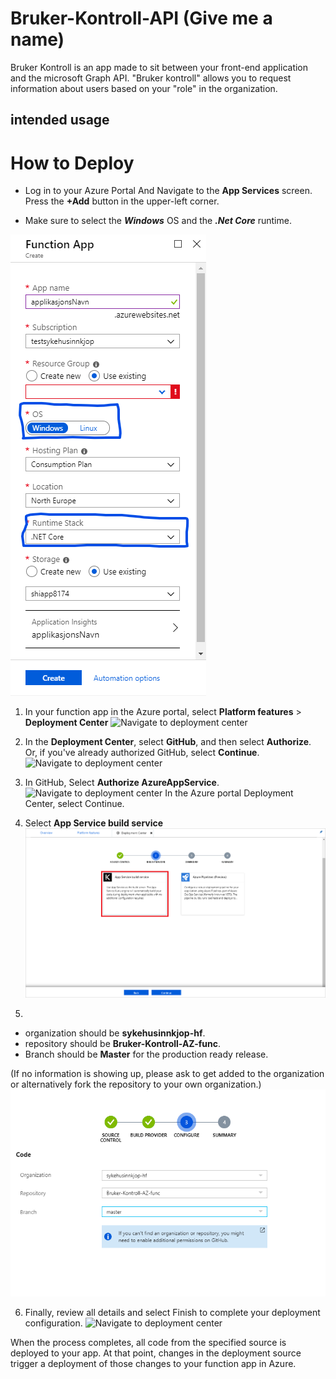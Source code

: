 # Bruker-Kontroll-API (Give me a name)
Bruker Kontroll is an app made to sit between your front-end application and the microsoft Graph API. "Bruker kontroll" allows you to request information about users based on your "role" in the organization.

## intended usage


# How to Deploy



* Log in to your Azure Portal And Navigate to the **App Services** screen. Press the **+Add** button in the upper-left corner. 

* Make sure to select the ***Windows*** OS and the ***.Net Core*** runtime.

![Create a Function](/docs/img/createFunctionApp.PNG)



1. In your function app in the Azure portal, select **Platform features** > **Deployment Center**
![Navigate to deployment center](/docs/img/navigateDeployment.jpg)

2. In the **Deployment Center**, select **GitHub**, and then select **Authorize**. Or, if you've already authorized GitHub, select **Continue**.
![Navigate to deployment center](/docs/img/selectGithub.png)

3. In GitHub, Select **Authorize AzureAppService**.
![Navigate to deployment center](/docs/img/authorize.png)
In the Azure portal Deployment Center, select Continue.

4. Select **App Service build service** 
![Navigate to deployment center](/docs/img/build.png)

5. 
* organization should be **sykehusinnkjop-hf**. 
* repository should be **Bruker-Kontroll-AZ-func**. 
* Branch should be **Master** for the production ready release.

(If no information is showing up, please ask to get added to the organization or alternatively fork the repository to your own organization.)
![Navigate to deployment center](/docs/img/selectRepository.png)

6. Finally, review all details and select Finish to complete your deployment configuration.
![Navigate to deployment center](/docs/img/summary.png)

When the process completes, all code from the specified source is deployed to your app. At that point, changes in the deployment source trigger a deployment of those changes to your function app in Azure.






